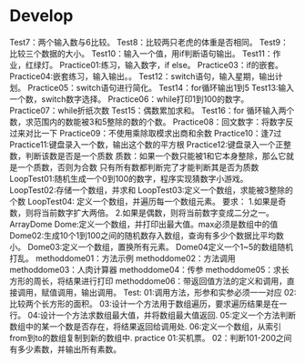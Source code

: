 # Develop
Test7：两个输入数与6比较。
Test8：比较两只老虎的体重是否相同。
Test9：比较三个数据的大小。
Test10：输入一个值，用if判断语句输出。
Test11：作业，红绿灯。
Practice01:练习，输入数字，if else。
Practice03：if的嵌套。
Practice04:嵌套练习，输入输出。。
Test12：switch语句，输入星期，输出计划。
Practice05：switch语句进行简化。
Test14：for循环输出1到5
Test13:输入一个数，switch数字选择。
Practice06：while打印1到100的数字。
Practice07：while折纸次数
Test15：偶数累加求和。
Test16：for 循环输入两个数，求范围内的数能被3和5整除的数的个数。
Practice08：回文数字：将数字反过来对比一下
Practice09：不使用乘除取模求出商和余数
Practice10：逢7过
Practice11:键盘录入一个数，输出这个数的平方根
Practice12:键盘录入一个正整数，判断该数是否是一个质数
           质数：如果一个数只能被1和它本身整除，那么它就是一个质数，否则为合数
           只有所有数都判断完了才能判断其是否为质数
LoopTest01:随机生成一个0到100的数字，程序实现猜数字小游戏。
LoopTest02:存储一个数组，并求和
LoopTest03:定义一个数组，求能被3整除的个数
LoopTest04:
        定义一个数组，并遍历每一个数组元素。
        要求：
        1.如果是奇数，则将当前数字扩大两倍。
        2.如果是偶数，则将当前数字变成二分之一。
ArrayDome
Dome:定义一个数组，并打印出最大值。max必须是数组中的值
Dome02:生成10个1到100之间的随机数存入数组，查询有多少个数据比平均数小。
Dome03:定义一个数组，置换所有元素。
Dome04定义一个1~5的数组随机打乱。
methoddome01：方法示例
methoddome02：方法调用
methoddome03：人肉计算器
methoddome04：传参
methoddome05：求长方形的周长，将结果进行打印
methoddome06：带返回值方法的定义和调用，直接调用，赋值调用，输出调用。
Test:
01:调用方法，形参和实参必须一一对应
02:比较两个长方形的面积。
03:设计一个方法用于数组遍历，要求遍历结果是在一行。
04:设计一个方法求数组最大值，并将数组最大值返回.
05:定义一个方法判断数组中的某一个数是否存在，将结果返回给调用处.
06:定义一个数组，从索引from到to的数组复制到新的数组中.
practice
01:买机票。
02：判断101-200之间有多少素数，并输出所有素数。
